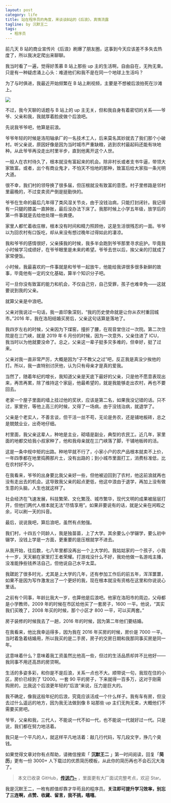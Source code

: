 ```yaml
---
layout: post
category: life
title: 站在程序员的角度，来谈谈B站的《后浪》，真情流露
tagline: by 沉默王二
tags: 
  - 程序员
---
```


前几天 B 站的商业宣传片《后浪》刷爆了朋友圈，这事到今天应该差不多失去热度了，所以我决定爬出来聊聊。


<!--more-->

我当时看了一遍，觉得好羡慕 B 站上那些 up 主的生活啊，自由自在，无拘无束。只是有一种疑虑涌上心头：难道他们和我不是在同一个地球上生活吗？

为了与时俱进，我最近开始频繁在 B 站上刷视频，主要是不想被后浪拍死在沙滩上。

![](http://www.itwanger.com/assets/images/2020/05/houlang-01.png)


不过，我今天聊的话题与 B 站上的 up 主无关，但和我自身有着密切的关系——爷爷、父亲和我，我就厚着脸皮做个后浪吧。

先说我爷爷吧，他算是前浪。

爷爷年轻的时候是洛阳轴承厂的一名技术工人，后来莫名其妙就去了我们那个小破村。听父亲说，原因好像是因为当时城市严重缺粮，逃到农村最起码还能有块地种。从此爷爷再没走出村里半步，直到他离开这个人世。

一般人在农村待久了，根本就没有富起来的机会。除非村长或者支书牛逼，带领大家致富。或者，出个有商业鬼才，不怕天不怕地的那种，致富后给大家指一条光明大道。

很不幸，我们村的领导换了很多届，但压根就没有致富的意愿。村子里修路是邻村里最晚的，不过变卖资产倒是挺勤快的。

爷爷在生命的最后几年得了类风湿关节炎，由于没钱治病，只能打封闭针。我记得有一只腿的膝盖一直肿胀，最后没办法下床了。我那时候上小学五年级，放学后的第一件事就是去给他处理一些粪便。

家里人都忙着收庄稼，根本没有时间和精力照顾他，这是生活很残忍的一面。爷爷以为回农村有口饭吃，却从来没有想过晚年过得如此的凄凉。

我和爷爷的感情很好，父亲揍我的时候，我多半会跑到爷爷那里寻求庇护。毕竟我小时候学习成绩好，在爷爷眼里是未来的希望。爷爷去世以后，挨父亲的打就成了家常便饭。

小时候，我最喜欢的一件事就是和爷爷一起放牛，他能给我讲很多很多新鲜的故事，毕竟他有一定的文化基础，算半个知识分子吧。

可一旦你没有致富的能力和机会，不仅自己穷，自己受罪，孩子也难幸免——这就要说到我的父亲。

就算父亲是中浪吧。

父亲对我说过一句话，我一直印象深刻，“我的历史使命就是让你从农村重回城市。”2016 年，我在洛阳结婚买房后，父亲这句话算是落地了。

我四岁左右的时候，父亲因为下煤窑，撞折了腰，在观音堂住过一次院。第二次住院是在三门峡，就是 2019 年 6 月份的时候，因为一次意外，父亲住进了 ICU，我当时以为他就要没命了。总之，父亲这一辈子挺多灾多难的，但幸好，挺了过来。

父亲对我一直非常严厉，大概是因为“子不教父之过”吧，反正我是真没少挨他的打。所以，我一直特别讨厌他，认为只有母亲才是真的爱我。

当然了，随着年纪的增长，我知道父亲是天底下最好的父亲，只是他不愿意表现出来，再苦再累，除了维持这个家庭，他最希望的，就是我能够走出农村，再也不要回去。

老家一个屋子里面的墙上挂过他的奖状，应该是第二名，如果我没记错的话。只不过，家里穷，等他上高三的时候，又得了一场病，由于没钱治病，就退学了。

父亲是个老实人，不善言谈，但干活一丝不苟，无论是务农，还是铺地板砖，总之是兢兢业业，出奇地仔细。

村里面，我父亲这辈人，种地是主业，砌墙是副业，典型的农民工。近几年，家里面的地都交给我小叔家种了，他和我母亲就在三门峡落了脚，干铺地板砖的活。

这是一条中规中矩的出路。种地早就不行了，小家小户的农产品根本就卖不上价，一年四季都在地里捣腾那片土，没有出路的；到小城市里面打工，消费标准低，比在农村好不少。

在我看来，爷爷的出身要比我父亲好一些，但他被迫回到了农村，他这前浪就再也没有走出去的机会。这导致我父亲的起点更低，他这中浪由于退学，再加上没有做生意的头脑，人生也就这样了。

社会经济在飞速发展，科技繁荣、文化繁茂、城市繁华，现代文明的成果被层层打开，但他们两代人根本就无法“尽情享用”。如果非要说有的话，就是父亲在闲暇之余，可以刷一天的抖音。

最后，说说我吧，算后浪吧，虽然有点勉强。

我们村，十四五个同龄人，我是独苗苗，上了大学。其余要么小学辍学，要么初中辍学，没钱上学是一方面，更重要的是压根就学不进去。

从我开始，往后数，七八年里都没再出一个上大学的。我姑姑家的一个孩子，小我十一岁，天天躺在家里打王者荣耀。打游戏没什么不好，我劝他做一名游戏主播，没准能挣些钱养活自己，但他说自己水平太菜。

我蹉跎了很多时光，尤其是上大学的几年，还有参加工作后的前五年，浑浑噩噩，如果不是因为写作激发出了一个更好的我，现在根本就没有资格在这里和你说说心里话。

之前有个同事，年龄比我大一岁，也算他是后浪吧。他家在洛阳市的周边，父母都是小学教师，2009 年的时候在市区给他买了一套房子，1600 一平。他说，“其实我们买晚了，2008 年买的时候，那个小区才 800 一平，可以买两套。”

房子装修的时候我去了一趟，2016 年的时候，因为第二年他们要结婚。

在我看来，他比我幸运得多，因为我在 2016 年买房的时候，房价是 7000 一平。当时着急着结婚用，所以我买的是二手房，房子的交房日期和我那同事买房是同一年。

这意味着什么？意味着我工资虽然比他高一些，但过的生活品质却并不比他好——我同事不用还高昂的房贷啊。

生活的多姿多彩，和你是不是后浪，关系一点也不大。顺带说一句，我现在住的小区，房价已经到了 12000。一套 90 平的房子，下来就得一百多万，这对于刚需购房的，比我这个后浪更年轻的“后浪”来说，压力是巨大的。

我不确定，像我这般年纪的后浪，究竟应该活成一个什么样子。我有车有房，但没去过什么遥远的地方，因为我无法做到像 B 站那些 up 主们无拘无束，大概他们不需要买房吧。

爷爷，父亲和我，三代人，不能说一代不如一代，也不能说一代就好过一代。只是说，我们都在努力地活着。

我只是一个平凡的人，就这样平凡地活着：敲几行代码，写几段文字，挣几个臭钱。

如果觉得文章对你有点帮助，请微信搜索「 **沉默王二** 」第一时间阅读，回复「**简历**」更有一份 3000+ 人下载过的优质简历模板，从此你的简历再也不会石沉大海了。

>本文已收录 GitHub，[**传送门~**](https://github.com/qinggee/itwanger.github.io) ，里面更有大厂面试完整考点，欢迎 Star。

我是沉默王二，一枚有颜值却靠才华苟且的程序员。**关注即可提升学习效率，别忘了三连啊，点赞、收藏、留言，我不挑，嘻嘻**。
